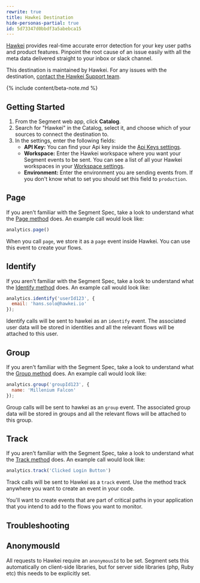 ```yaml
---
rewrite: true
title: Hawkei Destination
hide-personas-partial: true
id: 5d73347d0bbdf3a5abebca15
---
```

[Hawkei](https://hawkei.io/?utm_source=segmentio&utm_medium=docs&utm_campaign=partners) provides real-time accurate error detection for your key user paths and product features. Pinpoint the root cause of an issue easily with all the meta data delivered straight to your inbox or slack channel.

This destination is maintained by Hawkei. For any issues with the destination, [contact the Hawkei Support team](mailto:support@hawkei.io).

{% include content/beta-note.md %}


## Getting Started



1. From the Segment web app, click **Catalog**.
2. Search for "Hawkei" in the Catalog, select it, and choose which of your sources to connect the destination to.
3. In the settings, enter the following fields:
    * **API Key:** You can find your Api key inside the [Api Keys settings](https://app.hawkei.io/settings/api_keys).
    * **Workspace:** Enter the Hawkei workspace where you want your Segment events to be sent. You can see a list of all your Hawkei workspaces in your [Workspace settings](https://app.hawkei.io/settings/spaces).
    * **Environment:** Enter the environment you are sending events from. If you don't know what to set you should set this field to `production`.


## Page

If you aren't familiar with the Segment Spec, take a look to understand what the [Page method](/docs/connections/spec/page/) does. An example call would look like:

```js
analytics.page()
```

When you call `page`, we store it as a `page` event inside Hawkei. You can use this event to create your flows.


## Identify

If you aren't familiar with the Segment Spec, take a look to understand what the [Identify method](/docs/connections/spec/identify/) does. An example call would look like:

```js
analytics.identify('userId123', {
  email: 'hans.solo@hawkei.io'
});
```

Identify calls will be sent to hawkei as an `identify` event. The associated user data will be stored in identities and all the relevant flows will be attached to this user.

## Group

If you aren't familiar with the Segment Spec, take a look to understand what the [Group method](/docs/connections/spec/group/) does. An example call would look like:

```js
analytics.group('groupId123', {
  name: 'Millenium Falcon'
});
```

Group calls will be sent to hawkei as an `group` event. The associated group data will be stored in groups and all the relevant flows will be attached to this group.


## Track

If you aren't familiar with the Segment Spec, take a look to understand what the [Track method](/docs/connections/spec/track/) does. An example call would look like:

```js
analytics.track('Clicked Login Button')
```

Track calls will be sent to Hawkei as a `track` event. Use the method track anywhere you want to create an event in your code.

You'll want to create events that are part of critical paths in your application that you intend to add to the flows you want to monitor.

## Troubleshooting

## AnonymousId

All requests to Hawkei require an `anonymousId` to be set. Segment sets this automatically on client-side libraries, but for server side libraries (php, Ruby etc) this needs to be explicitly set.
